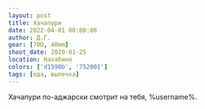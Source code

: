 ```yaml
---
layout: post
title: Хачапури
date: 2022-04-01 00:00:00
author: Д.Г.
gear: [70D, 40mm]
shoot_date: 2020-01-25
location: Нахабино
colors: ['d1590b', '752001']
tags: [еда, выпечка]
---
```

Хачапури по-аджарски смотрит на тебя, %username%.
